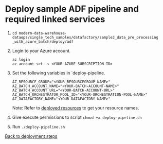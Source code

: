 # Deploy sample ADF pipeline and required linked services

1. `cd modern-data-warehouse-dataops/single_tech_samples/datafactory/sample3_data_pre_processing_with_azure_batch/deploy/adf`

2. Login to your Azure account.

    ```shell
    az login
    az account set -s <YOUR AZURE SUBSCRIPTION ID>
    ```

3. Set the following variables in `deploy-pipeline.

    ```shell
    AZ_RESOURCE_GROUP="<YOUR-RESOURCEGROUP-NAME>"
    AZ_BATCH_ACCOUNT_NAME="<YOUR-BATCH-ACCOUNT-NAME>"
    AZ_BATCH_ACCOUNT_URL="<YOUR-BATCH-ACCOUNT-URL>"
    AZ_BATCH_ORCHESTRATOR_POOL_ID="<YOUR-ORCHESTRATION-POOL-NAME>"
    AZ_DATAFACTORY_NAME="<YOUR-DATAFACTORY-NAME>"
    ```

    Note: Refer to [deployed resources](../terraform/README.md#deployed-resources) to get your resource names.

4. Give execute permissions to script `chmod +x deploy-pipeline.sh`

5. Run `./deploy-pipeline.sh`

[Back to deployment steps](../../README.md#setup-and-deployment)
